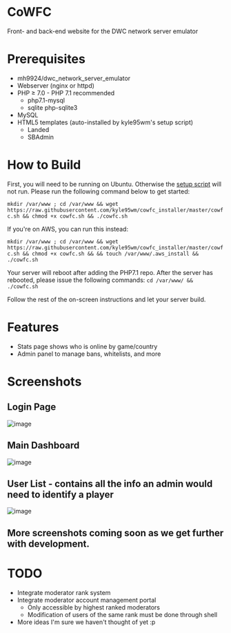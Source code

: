 # CoWFC
Front- and back-end website for the DWC network server emulator

# Prerequisites
- mh9924/dwc\_network\_server\_emulator
- Webserver (nginx or httpd)
- PHP ≥ 7.0 - PHP 7.1 recommended
  - php7.1-mysql
  - sqlite php-sqlite3
- MySQL
- HTML5 templates (auto-installed by kyle95wm's setup script)
  - Landed
  - SBAdmin
# How to Build
First, you will need to be running on Ubuntu. Otherwise the [setup script](https://github.com/kyle95wm/cowfc_installer) will not run. Please run the following command below to get started:

`mkdir /var/www ; cd /var/www && wget https://raw.githubusercontent.com/kyle95wm/cowfc_installer/master/cowfc.sh && chmod +x cowfc.sh && ./cowfc.sh`

If you're on AWS, you can run this instead:

`mkdir /var/www ; cd /var/www && wget https://raw.githubusercontent.com/kyle95wm/cowfc_installer/master/cowfc.sh && chmod +x cowfc.sh && && touch /var/www/.aws_install && ./cowfc.sh`

Your server will reboot after adding the PHP7.1 repo. After the server has rebooted, please issue the following commands:
`cd /var/www/ && ./cowfc.sh`

Follow the rest of the on-screen instructions and let your server build.

# Features
- Stats page shows who is online by game/country
- Admin panel to manage bans, whitelists, and more

# Screenshots

## Login Page
![image](https://user-images.githubusercontent.com/10158714/30234202-09416e82-94c9-11e7-94ac-8aa6e8bf550d.png)
## Main Dashboard
![image](https://user-images.githubusercontent.com/10158714/30234212-212eadf2-94c9-11e7-8b01-24c10f67ce7a.png)
## User List - contains all the info an admin would need to identify a player
![image](https://user-images.githubusercontent.com/10158714/30234228-3f4ed5b4-94c9-11e7-814c-26d892d29707.png)

## More screenshots coming soon as we get further with development.

# TODO
- Integrate moderator rank system
- Integrate moderator account management portal
  - Only accessible by highest ranked moderators
  - Modification of users of the same rank must be done through shell
- More ideas I'm sure we haven't thought of yet :p
